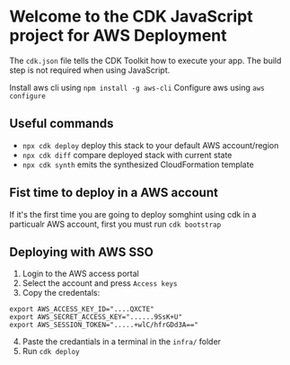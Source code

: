 # Welcome to the CDK JavaScript project for AWS Deployment

The `cdk.json` file tells the CDK Toolkit how to execute your app. The build step is not required when using JavaScript.

Install aws cli using `npm install -g aws-cli`
Configure aws using `aws configure`

## Useful commands

* `npx cdk deploy`       deploy this stack to your default AWS account/region
* `npx cdk diff`         compare deployed stack with current state
* `npx cdk synth`        emits the synthesized CloudFormation template

## Fist time to deploy in a AWS account
If it's the first time you are going to deploy somghint using cdk in a particualr AWS account, first you must run `cdk bootstrap`

## Deploying with AWS SSO 

1. Login to the AWS access portal
2. Select the account and press `Access keys`
3. Copy the credentals:
```
export AWS_ACCESS_KEY_ID="....QXCTE"
export AWS_SECRET_ACCESS_KEY="......9SsK+U"
export AWS_SESSION_TOKEN=".....+wlC/hfrGDd3A=="
```
4. Paste the credantials in a terminal in the `infra/` folder
5. Run `cdk deploy`
